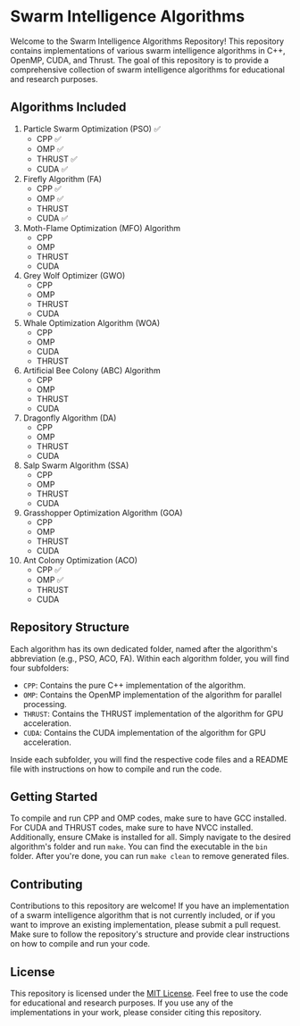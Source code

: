 # Swarm Intelligence Algorithms

Welcome to the Swarm Intelligence Algorithms Repository! This repository contains implementations of various swarm intelligence algorithms in C++, OpenMP, CUDA, and Thrust. The goal of this repository is to provide a comprehensive collection of swarm intelligence algorithms for educational and research purposes.

## Algorithms Included

1. Particle Swarm Optimization (PSO) ✅
   - CPP ✅
   - OMP ✅
   - THRUST ✅
   - CUDA ✅
2. Firefly Algorithm (FA)
   - CPP ✅
   - OMP ✅
   - THRUST 
   - CUDA ✅
3. Moth-Flame Optimization (MFO) Algorithm
   - CPP
   - OMP
   - THRUST
   - CUDA
4. Grey Wolf Optimizer (GWO)
   - CPP
   - OMP
   - THRUST
   - CUDA
5. Whale Optimization Algorithm (WOA)
   - CPP
   - OMP
   - CUDA
   - THRUST
6. Artificial Bee Colony (ABC) Algorithm
   - CPP
   - OMP
   - THRUST
   - CUDA
7. Dragonfly Algorithm (DA)
   - CPP
   - OMP
   - THRUST
   - CUDA
8. Salp Swarm Algorithm (SSA)
   - CPP
   - OMP
   - THRUST
   - CUDA
9. Grasshopper Optimization Algorithm (GOA)
   - CPP
   - OMP
   - THRUST
   - CUDA
10. Ant Colony Optimization (ACO)
    - CPP ✅
    - OMP ✅
    - THRUST
    - CUDA

## Repository Structure

Each algorithm has its own dedicated folder, named after the algorithm's abbreviation (e.g., PSO, ACO, FA). Within each algorithm folder, you will find four subfolders:

- `CPP`: Contains the pure C++ implementation of the algorithm.
- `OMP`: Contains the OpenMP implementation of the algorithm for parallel processing.
- `THRUST`: Contains the THRUST implementation of the algorithm for GPU acceleration.
- `CUDA`: Contains the CUDA implementation of the algorithm for GPU acceleration.

Inside each subfolder, you will find the respective code files and a README file with instructions on how to compile and run the code.

## Getting Started

To compile and run CPP and OMP codes, make sure to have GCC installed. For CUDA and THRUST codes, make sure to have NVCC installed. Additionally, ensure CMake is installed for all. Simply navigate to the desired algorithm's folder and run `make`. You can find the executable in the `bin` folder. After you're done, you can run `make clean` to remove generated files.

## Contributing

Contributions to this repository are welcome! If you have an implementation of a swarm intelligence algorithm that is not currently included, or if you want to improve an existing implementation, please submit a pull request. Make sure to follow the repository's structure and provide clear instructions on how to compile and run your code.

## License

This repository is licensed under the [MIT License](LICENSE). Feel free to use the code for educational and research purposes. If you use any of the implementations in your work, please consider citing this repository.